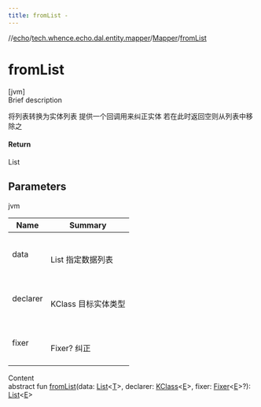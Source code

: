 ```yaml
---
title: fromList -
---
```

//[echo](../../index.md)/[tech.whence.echo.dal.entity.mapper](../index.md)/[Mapper](index.md)/[fromList](from-list.md)



# fromList  
[jvm]  
Brief description  


将列表转换为实体列表 提供一个回调用来纠正实体 若在此时返回空则从列表中移除之



#### Return  


List<E>



## Parameters  
  
jvm  
  
|  Name|  Summary| 
|---|---|
| data| <br><br>List<T> 指定数据列表<br><br>
| declarer| <br><br>KClass<E> 目标实体类型<br><br>
| fixer| <br><br>Fixer<E>? 纠正<br><br>
  
  
Content  
abstract fun [fromList](from-list.md)(data: [List](https://kotlinlang.org/api/latest/jvm/stdlib/kotlin.collections/-list/index.html)<[T](index.md)>, declarer: [KClass](https://kotlinlang.org/api/latest/jvm/stdlib/kotlin.reflect/-k-class/index.html)<[E](index.md)>, fixer: [Fixer](../../tech.whence.echo.function/-fixer/index.md)<[E](index.md)>?): [List](https://kotlinlang.org/api/latest/jvm/stdlib/kotlin.collections/-list/index.html)<[E](index.md)>  



